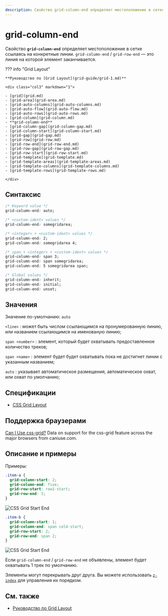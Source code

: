 ```yaml
---
description: Свойство grid-column-end определяет местоположение в сетке ссылаясь на конкретные линии
---
```


# grid-column-end

Свойство **`grid-column-end`** определяет местоположение в сетке ссылаясь на конкретные линии. `grid-column-end` / `grid-row-end` — это линия на которой элемент заканчивается.

??? info "Grid Layout"

    **Руководство по [Grid Layout](grid-guide/grid-1.md)**

    <div class="col3" markdown="1">

    - [grid](grid.md)
    - [grid-area](grid-area.md)
    - [grid-auto-columns](grid-auto-columns.md)
    - [grid-auto-flow](grid-auto-flow.md)
    - [grid-auto-rows](grid-auto-rows.md)
    - [grid-column](grid-column.md)
    - **grid-column-end**
    - [grid-column-gap](grid-column-gap.md)
    - [grid-column-start](grid-column-start.md)
    - [grid-gap](grid-gap.md)
    - [grid-row](grid-row.md)
    - [grid-row-end](grid-row-end.md)
    - [grid-row-gap](grid-row-gap.md)
    - [grid-row-start](grid-row-start.md)
    - [grid-template](grid-template.md)
    - [grid-template-areas](grid-template-areas.md)
    - [grid-template-columns](grid-template-columns.md)
    - [grid-template-rows](grid-template-rows.md)

    </div>

## Синтаксис

```css
/* Keyword value */
grid-column-end: auto;

/* <custom-ident> values */
grid-column-end: somegridarea;

/* <integer> + <custom-ident> values */
grid-column-end: 2;
grid-column-end: somegridarea 4;

/* span + <integer> + <custom-ident> values */
grid-column-end: span 3;
grid-column-end: span somegridarea;
grid-column-end: 5 somegridarea span;

/* Global values */
grid-column-end: inherit;
grid-column-end: initial;
grid-column-end: unset;
```

## Значения

Значение по-умолчанию: `auto`

`<line>`
: может быть числом ссылающимся на пронумерованную линию, или названием ссылающимся на именованую линию;

`span <number>`
: элемент, который будет охватывать предоставленное количество треков;

`span <name>`
: элемент будет будет охватывать пока не достигнет линии с указанным названием;

`auto`
: указывает автоматическое размещения, автоматическое охват, или охват по умолчанию;

## Спецификации

- [CSS Grid Layout](https://drafts.csswg.org/css-grid/#propdef-grid-column-end)

## Поддержка браузерами

<p class="ciu_embed" data-feature="css-grid" data-periods="future_1,current,past_1,past_2">
  <a href="http://caniuse.com/#feat=css-grid">Can I Use css-grid?</a> Data on support for the css-grid feature across the major browsers from caniuse.com.
</p>

## Описание и примеры

Примеры:

```css
.item-a {
  grid-column-start: 2;
  grid-column-end: five;
  grid-row-start: row1-start;
  grid-row-end: 3;
}
```

![CSS Grid Start End](grid-start-end-a.png)

```css
.item-b {
  grid-column-start: 1;
  grid-column-end: span col4-start;
  grid-row-start: 2;
  grid-row-end: span 2;
}
```

![CSS Grid Start End](grid-start-end-b.png)

Если `grid-column-end` / `grid-row-end` не объявлены, элемент будет охватывать 1 трек по умолчанию.

Элементы могут перекрывать друг друга. Вы можете использовать [`z-index`](z-index.md) для управления их порядком.

## См. также

- [Руководство по Grid Layout](grid-guide/grid-1.md)
